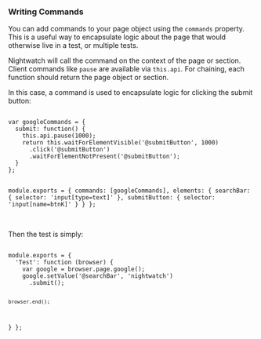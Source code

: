 ### Writing Commands

You can add commands to your page object using the `commands` property. This is a useful way to encapsulate logic about the page that would otherwise live in a test, or multiple tests.

Nightwatch will call the command on the context of the page or section. Client commands like `pause` are available via `this.api`. For chaining, each function should return the page object or section.

In this case, a command is used to encapsulate logic for clicking the submit button:

<div class="sample-test">
<pre data-language="javascript"><code class="language-javascript">
var googleCommands = {
  submit: function() {
    this.api.pause(1000);
    return this.waitForElementVisible('@submitButton', 1000)
      .click('@submitButton')
      .waitForElementNotPresent('@submitButton');
  }
};

module.exports = {
  commands: [googleCommands],
  elements: {
    searchBar: {
      selector: 'input[type=text]'
    },
    submitButton: {
      selector: 'input[name=btnK]'
    }
  }
};
</code></pre>
</div>

<br>
Then the test is simply:

<div class="sample-test">
<pre data-language="javascript"><code class="language-javascript">
module.exports = {
  'Test': function (browser) {
    var google = browser.page.google();
    google.setValue('@searchBar', 'nightwatch')
      .submit();

    browser.end();
  }
};
</code></pre>
</div>
